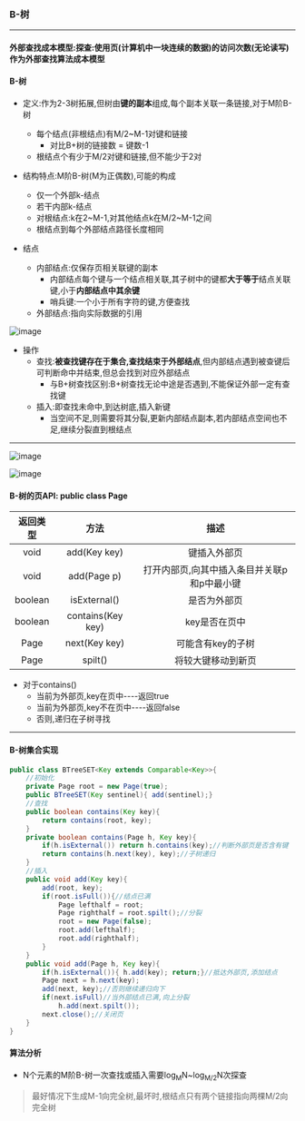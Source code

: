 ### B-树
---

#### 外部查找成本模型:探查:使用页(计算机中一块连续的数据)的访问次数(无论读写)作为外部查找算法成本模型

#### B-树
+ 定义:作为2-3树拓展,但树由**键的副本**组成,每个副本关联一条链接,对于M阶B-树
    + 每个结点(非根结点)有M/2~M-1对键和链接
        + 对比B+树的链接数 = 键数-1
    + 根结点个有少于M/2对键和链接,但不能少于2对

+ 结构特点:M阶B-树(M为正偶数),可能的构成
    + 仅一个外部k-结点
    + 若干内部k-结点
    + 对根结点:k在2~M-1,对其他结点k在M/2~M-1之间
    + 根结点到每个外部结点路径长度相同

+ 结点
    + 内部结点:仅保存页相关联键的副本
        + 内部结点每个键与一个结点相关联,其子树中的键都**大于等于**结点关联键,小于**内部结点中其余键**
        + 哨兵键:一个小于所有字符的键,方便查找
    + 外部结点:指向实际数据的引用

![image](https://github.com/NepJNQ/algs4Note/raw/master/3/B-1.png)

+ 操作
    + 查找:**被查找键存在于集合,查找结束于外部结点**,但内部结点遇到被查键后可判断命中并结束,但总会找到对应外部结点
        + 与B+树查找区别:B+树查找无论中途是否遇到,不能保证外部一定有查找键
    + 插入:即查找未命中,到达树底,插入新键
        + 当空间不足,则需要将其分裂,更新内部结点副本,若内部结点空间也不足,继续分裂直到根结点 
---

![image](https://github.com/NepJNQ/algs4Note/raw/master/3/B-2.png)

![image](https://github.com/NepJNQ/algs4Note/raw/master/3/B-3.png)

#### B-树的页API: public class Page<Key>

|返回类型|方法|描述|
|:-:|:-:|:-:|
|void|add(Key key)|键插入外部页|
|void|add(Page p)|打开内部页,向其中插入条目并关联p和p中最小键|
|boolean|isExternal()|是否为外部页|
|boolean|contains(Key key)|key是否在页中|
|Page|next(Key key)|可能含有key的子树|
|Page|spilt()|将较大键移动到新页|

+ 对于contains()
    + 当前为外部页,key在页中----返回true
    + 当前为外部页,key不在页中----返回false
    + 否则,递归在子树寻找
---

#### B-树集合实现
```Java
public class BTreeSET<Key extends Comparable<Key>>{
    //初始化
    private Page root = new Page(true);
    public BTreeSET(Key sentinel){ add(sentinel);}
    //查找
    public boolean contains(Key key){
        return contains(root, key);
    }
    private boolean contains(Page h, Key key){
        if(h.isExternal()) return h.contains(key);//判断外部页是否含有键
        return contains(h.next(key), key);//子树递归
    }
    //插入
    public void add(Key key){
        add(root, key);
        if(root.isFull()){//结点已满
            Page lefthalf = root;
            Page righthalf = root.spilt();//分裂
            root = new Page(false);
            root.add(lefthalf);
            root.add(righthalf);
        }
    }
    public void add(Page h, Key key){
        if(h.isExternal()){ h.add(key); return;}//抵达外部页,添加结点
        Page next = h.next(key);
        add(next, key);//否则继续递归向下
        if(next.isFull)//当外部结点已满,向上分裂
            h.add(next.spilt());
        next.close();//关闭页
    }
} 
```

#### 算法分析
+ N个元素的M阶B-树一次查找或插入需要log<sub>M</sub>N~log<sub>M/2</sub>N次探查
> 最好情况下生成M-1向完全树,最坏时,根结点只有两个链接指向两棵M/2向完全树